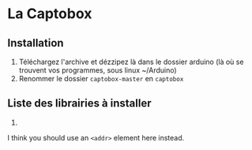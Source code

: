 # La Captobox

## Installation
1. Téléchargez l'archive et dézzipez là dans le dossier arduino (là où se trouvent vos programmes, sous linux ~/Arduino)
2. Renommer le dossier `captobox-master` en `captobox`

## Liste des librairies à installer
1. 

I think you should use an
`<addr>` element here instead.
